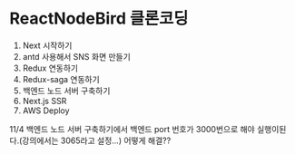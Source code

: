 # ReactNodeBird 클론코딩
1. Next 시작하기
2. antd 사용해서 SNS 화면 만들기
3. Redux 연동하기
4. Redux-saga 연동하기
5. 백엔드 노드 서버 구축하기
6. Next.js SSR
7. AWS Deploy


11/4 백엔드 노드 서버 구축하기에서 백엔드 port 번호가 3000번으로 해야 실행이된다.(강의에서는 3065라고 설정...)
어떻게 해결??
